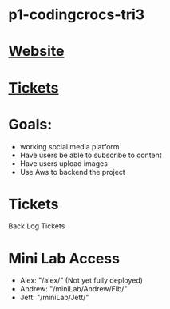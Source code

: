 # p1-codingcrocs-tri3

# [Website](https://unified-ruler-310320.wm.r.appspot.com/)

# [Tickets](https://github.com/alextitov19/p1-codingcrocs-tri3/projects/1)

# Goals:
- working social media platform
- Have users be able to subscribe to content
- Have users upload images
- Use Aws to backend the project

# Tickets
 Back Log Tickets 
 
# Mini Lab Access
- Alex: "/alex/" (Not yet fully deployed)
- Andrew: "/miniLab/Andrew/Fib/"
- Jett: "/miniLab/Jett/"
